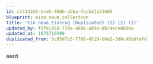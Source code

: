 ```yaml
---
id: c13142d5-bce5-408b-abba-fbcb41a31b05
blueprint: eine_neue_collection
title: 'Ein neue Einzrag (Duplicated) (2) (2) (2)'
updated_by: f5fe1958-774a-4886-a03e-0b74ece8600a
updated_at: 1675710399
duplicated_from: 5c95d7b3-7786-4519-b6d2-3d6c46bbfefd
---
```

aasd
